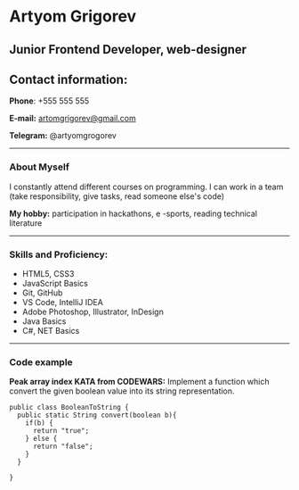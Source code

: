 # Artyom Grigorev

## Junior Frontend Developer, web-designer

## Contact information:

**Phone**: +555 555 555

**E-mail:** artomgrigorev@gmail.com

**Telegram:** @artyomgrogorev
***

### About Myself
I constantly attend different courses on programming. I can work in a team (take responsibility, give tasks, read someone else's code)

**My hobby:** participation in hackathons, e -sports, reading technical literature


***

### Skills and Proficiency:
- HTML5, CSS3
- JavaScript Basics
- Git, GitHub
- VS Code, IntelliJ IDEA
- Adobe Photoshop, Illustrator, InDesign
- Java Basics
- C#, NET Basics


***

### Code example
**Peak array index KATA from CODEWARS:** Implement a function which convert the given boolean value into its string representation.
```
public class BooleanToString {
  public static String convert(boolean b){
    if(b) {
      return "true";
    } else {
      return "false";
    }
  }

}
```
